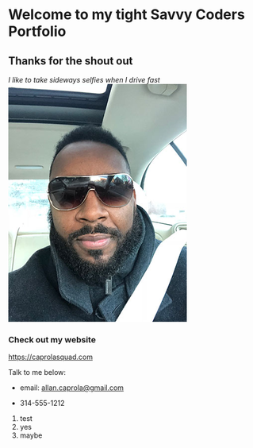 # Welcome to my tight Savvy Coders Portfolio

## Thanks for the shout out

*I like to take sideways selfies when I drive fast*
![yup yup](assets/me.jpg)

### Check out my website
https://caprolasquad.com

Talk to me below:
+ email: allan.caprola@gmail.com
- 314-555-1212

1. test
  2. yes
  3. maybe
